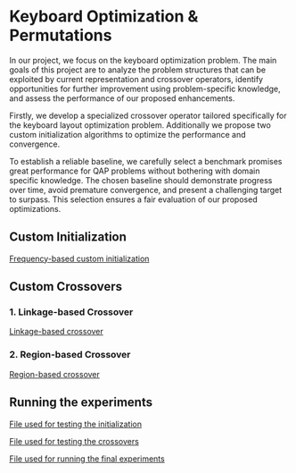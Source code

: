 # Keyboard Optimization & Permutations

In our project, we focus on the keyboard optimization problem. 
The main goals of this project are to analyze the problem structures that can be exploited by current representation and crossover operators, identify opportunities for further improvement using problem-specific knowledge, and assess the performance of our proposed enhancements. 

Firstly, we develop a specialized crossover operator tailored specifically for the keyboard layout optimization problem. Additionally we propose two custom initialization algorithms
to optimize the performance and convergence.

To establish a reliable baseline, we carefully select a benchmark
promises great performance for QAP problems without bothering with domain specific knowledge. The chosen baseline should
demonstrate progress over time, avoid premature convergence, and
present a challenging target to surpass. This selection ensures a
fair evaluation of our proposed optimizations.


## Custom Initialization
[Frequency-based custom initialization](our_crossover_not_working/frequency_based_crossover.py) 

## Custom Crossovers
### 1. Linkage-based Crossover
[Linkage-based crossover](our_other_crossovers_working/linkage_based_crossover.py)

### 2. Region-based Crossover
[Region-based crossover](our_other_crossovers_working/region_based_crossover.py)

## Running the experiments
[File used for testing the initialization](initialization_test.ipynb)

[File used for testing the crossovers](crossover_test.ipynb)

[File used for running the final experiments](plot_run_results.ipynb)
